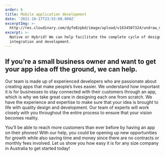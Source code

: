 ```yaml
---
order: 6
title: Mobile application development
date: '2021-10-17T23:55:00.000Z'
excerptImg: >-
  http://res.cloudinary.com/dyfo8zpbd/image/upload/v1634507324/undraw_mobile_development_8gyo_i9d1zc.svg
excerpt: >-
  Native or Hybrid? We can help facilitate the complete cycle of design,
  integration and development.
---
```

## If you’re a small business owner and want to get your app idea off the ground, we can help. 

Our team is made up of experienced developers who are passionate about creating apps that make people’s lives easier. We understand how important it is for businesses to stay connected with their customers through an app, which is why we take great care in designing each one from scratch. We have the experience and expertise to make sure that your idea is brought to life with quality design and development. Our team of experts will work closely with you throughout the entire process to ensure that your vision becomes reality.

 You’ll be able to reach more customers than ever before by having an app on their phones! With our help, you could be opening up new opportunities for growth while also saving time and money since there are no contracts or monthly fees involved. Let us show you how easy it is for any size company in Australia to get started today!
